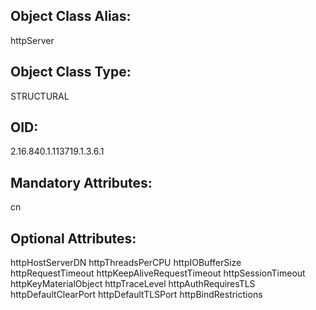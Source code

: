 ## Object Class Alias:
  httpServer

## Object Class Type:
  STRUCTURAL

## OID:
  2.16.840.1.113719.1.3.6.1

## Mandatory Attributes:
  cn

## Optional Attributes:
  httpHostServerDN
  httpThreadsPerCPU
  httpIOBufferSize
  httpRequestTimeout
  httpKeepAliveRequestTimeout
  httpSessionTimeout
  httpKeyMaterialObject
  httpTraceLevel
  httpAuthRequiresTLS
  httpDefaultClearPort
  httpDefaultTLSPort
  httpBindRestrictions
